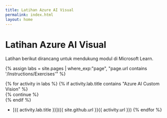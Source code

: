 ```yaml
---
title: Latihan Azure AI Visual
permalink: index.html
layout: home
---
```


# Latihan Azure AI Visual

Latihan berikut dirancang untuk mendukung modul di Microsoft Learn.


{% assign labs = site.pages | where_exp:"page", "page.url contains '/Instructions/Exercises'" %}

{% for activity in labs  %} {% if activity.lab.title contains "Azure AI Custom Vision" %}  
    {% continue %}  
  {% endif %} 
  - [{{ activity.lab.title }}]({{ site.github.url }}{{ activity.url }}) {% endfor %}

